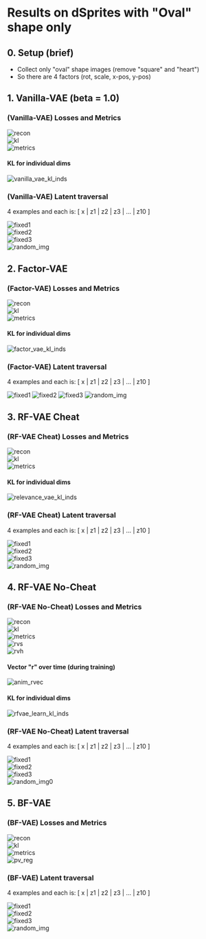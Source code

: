 # Results on dSprites with "Oval" shape only

## 0. Setup (brief)
- Collect only "oval" shape images (remove "square" and "heart")
- So there are 4 factors (rot, scale, x-pos, y-pos)


## 1. Vanilla-VAE (beta = 1.0)

### (Vanilla-VAE) Losses and Metrics

![recon](https://user-images.githubusercontent.com/44901665/49293764-111df500-f47f-11e8-9c60-1b96d3433057.png)<br />
![kl](https://user-images.githubusercontent.com/44901665/49293768-1418e580-f47f-11e8-940f-9828ef088f8a.png)<br />
![metrics](https://user-images.githubusercontent.com/44901665/49293771-15e2a900-f47f-11e8-8c66-3ab1b54a2fd4.png)<br />

#### KL for individual dims
![vanilla_vae_kl_inds](https://user-images.githubusercontent.com/44901665/49304200-9f06d980-f499-11e8-8ddc-6dae67a4bc65.png)

### (Vanilla-VAE) Latent traversal

  4 examples and each is:
  [ x | z1 | z2 | z3 | ... | z10 ]

![fixed1](https://user-images.githubusercontent.com/44901665/49293799-2004a780-f47f-11e8-85ac-459ddb62941a.gif)<br />
![fixed2](https://user-images.githubusercontent.com/44901665/49293817-2d219680-f47f-11e8-89ab-b32593ae4857.gif)<br />
![fixed3](https://user-images.githubusercontent.com/44901665/49293821-301c8700-f47f-11e8-8b3a-7c01c93510fa.gif)<br />
![random_img](https://user-images.githubusercontent.com/44901665/49293823-327ee100-f47f-11e8-9665-bc4babbf4be3.gif)<br />



## 2. Factor-VAE 

### (Factor-VAE) Losses and Metrics

![recon](https://user-images.githubusercontent.com/44901665/49294464-08c6b980-f481-11e8-8f80-1a11268ea13c.png)<br />
![kl](https://user-images.githubusercontent.com/44901665/49294468-09f7e680-f481-11e8-8cc8-c15de7bcccee.png)<br />
![metrics](https://user-images.githubusercontent.com/44901665/49294470-0b291380-f481-11e8-9a1a-c96ac8979b85.png)<br />

#### KL for individual dims
![factor_vae_kl_inds](https://user-images.githubusercontent.com/44901665/49304139-767edf80-f499-11e8-9e21-7cf87a459837.png)

### (Factor-VAE) Latent traversal

  4 examples and each is:
  [ x | z1 | z2 | z3 | ... | z10 ]
  
![fixed1](https://user-images.githubusercontent.com/44901665/49294480-10865e00-f481-11e8-9c59-5ea2c075ae77.gif)
![fixed2](https://user-images.githubusercontent.com/44901665/49294484-12e8b800-f481-11e8-94b6-436704389c52.gif)
![fixed3](https://user-images.githubusercontent.com/44901665/49294490-154b1200-f481-11e8-842b-17ebffd011e2.gif)
![random_img](https://user-images.githubusercontent.com/44901665/49294497-17ad6c00-f481-11e8-9f61-bcab054b6c62.gif)




## 3. RF-VAE Cheat <!--(Our) Relevance-VAE (aka "split model") -->

### (RF-VAE Cheat) Losses and Metrics

![recon](https://user-images.githubusercontent.com/44901665/49294133-16c80a80-f480-11e8-89c3-0cb387010d0c.png)<br />
![kl](https://user-images.githubusercontent.com/44901665/49294137-1760a100-f480-11e8-83e6-5dd8bf9af33e.png)<br />
![metrics](https://user-images.githubusercontent.com/44901665/49294138-192a6480-f480-11e8-8602-f33ccf5aa476.png)<br />

#### KL for individual dims
![relevance_vae_kl_inds](https://user-images.githubusercontent.com/44901665/49304005-34559e00-f499-11e8-9bc0-1fe3332f940f.png)

### (RF-VAE Cheat) Latent traversal

  4 examples and each is:
  [ x | z1 | z2 | z3 | ... | z10 ]

![fixed1](https://user-images.githubusercontent.com/44901665/49294150-25162680-f480-11e8-99ad-b4b1be79b005.gif)<br />
![fixed2](https://user-images.githubusercontent.com/44901665/49294153-27788080-f480-11e8-9bc9-2a072e88a772.gif)<br />
![fixed3](https://user-images.githubusercontent.com/44901665/49294163-29dada80-f480-11e8-845f-796abc588f32.gif)<br />
![random_img](https://user-images.githubusercontent.com/44901665/49294165-2ba49e00-f480-11e8-8c1c-6583e7033e32.gif)<br />

<!-- ** when z_j goes from -6 to +6 (instead of [-3,+3]):
![fixed1](https://user-images.githubusercontent.com/44901665/49304496-7e8b4f00-f49a-11e8-859a-e909aaffc830.gif)
![fixed2](https://user-images.githubusercontent.com/44901665/49304498-82b76c80-f49a-11e8-95d0-f5c94d9bc8b3.gif)
![fixed3](https://user-images.githubusercontent.com/44901665/49304500-85b25d00-f49a-11e8-8cc3-bb99a5ff0857.gif)
![random_img](https://user-images.githubusercontent.com/44901665/49304503-88ad4d80-f49a-11e8-91af-776bfaafdcf4.gif)
-->


## 4. RF-VAE No-Cheat 

### (RF-VAE No-Cheat) Losses and Metrics

![recon](https://user-images.githubusercontent.com/44901665/49410620-84e82800-f733-11e8-8b48-157473051c53.png)<br />
![kl](https://user-images.githubusercontent.com/44901665/49410621-887baf00-f733-11e8-8ed5-55e88b2dcdca.png)<br />
![metrics](https://user-images.githubusercontent.com/44901665/49410623-89acdc00-f733-11e8-9d36-78c44d6fd75b.png)<br />
![rvs](https://user-images.githubusercontent.com/44901665/49410631-903b5380-f733-11e8-8656-eb7d6926b0be.png)<br />
![rvh](https://user-images.githubusercontent.com/44901665/49410632-92051700-f733-11e8-86df-c004ed3c0b26.png)<br />

#### Vector "r" over time (during training)
![anim_rvec](https://user-images.githubusercontent.com/44901665/49452196-b3efaf80-f7ae-11e8-9339-e0ec8713cd35.gif)

#### KL for individual dims
![rfvae_learn_kl_inds](https://user-images.githubusercontent.com/44901665/49410666-ba8d1100-f733-11e8-882b-c3597a4ba55b.png)


### (RF-VAE No-Cheat) Latent traversal

  4 examples and each is:
  [ x | z1 | z2 | z3 | ... | z10 ]
  

![fixed1](https://user-images.githubusercontent.com/44901665/49454958-447cbe80-f7b4-11e8-9bfc-18cb9c500ec3.gif)<br />
![fixed2](https://user-images.githubusercontent.com/44901665/49454992-56f6f800-f7b4-11e8-8af0-3b7c06258f41.gif)<br />
![fixed3](https://user-images.githubusercontent.com/44901665/49455000-5a8a7f00-f7b4-11e8-959e-ba24be400b5e.gif)<br />
![random_img0](https://user-images.githubusercontent.com/44901665/49455007-5e1e0600-f7b4-11e8-8dbd-20c8d5a7b186.gif)<br />


## 5. BF-VAE 

### (BF-VAE) Losses and Metrics

![recon](https://user-images.githubusercontent.com/44901665/49827433-4b2ca800-fd57-11e8-9ec9-fda433e86678.png)<br />
![kl](https://user-images.githubusercontent.com/44901665/49827438-4e279880-fd57-11e8-8cdf-83d1af67e5e7.png)<br />
![metrics](https://user-images.githubusercontent.com/44901665/49827440-5089f280-fd57-11e8-96d8-3ac19c70e487.png)<br />
![pv_reg](https://user-images.githubusercontent.com/44901665/49827444-51bb1f80-fd57-11e8-9f64-7b157deb9560.png)<br />

### (BF-VAE) Latent traversal

  4 examples and each is:
  [ x | z1 | z2 | z3 | ... | z10 ]
  
![fixed1](https://user-images.githubusercontent.com/44901665/49827492-6f888480-fd57-11e8-8b20-d8ebe3b9038d.gif)<br />
![fixed2](https://user-images.githubusercontent.com/44901665/49827499-731c0b80-fd57-11e8-9288-ced6a0765103.gif)<br />
![fixed3](https://user-images.githubusercontent.com/44901665/49827504-76af9280-fd57-11e8-9da5-ef5e0507d5f3.gif)<br />
![random_img](https://user-images.githubusercontent.com/44901665/49827510-79aa8300-fd57-11e8-8537-9171871de882.gif)<br />
